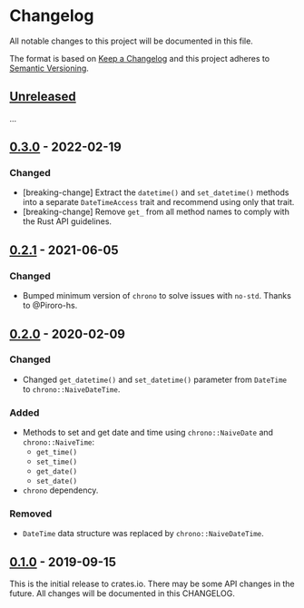 # Changelog

All notable changes to this project will be documented in this file.

The format is based on [Keep a Changelog](http://keepachangelog.com/en/1.0.0/)
and this project adheres to [Semantic Versioning](http://semver.org/spec/v2.0.0.html).

## [Unreleased]

...

## [0.3.0] - 2022-02-19

### Changed
- [breaking-change] Extract the `datetime()` and `set_datetime()` methods into a
  separate `DateTimeAccess` trait and recommend using only that trait.
- [breaking-change] Remove `get_` from all method names to comply with the Rust API guidelines.

## [0.2.1] - 2021-06-05

### Changed
- Bumped minimum version of `chrono` to solve issues with `no-std`. Thanks to @Piroro-hs.

## [0.2.0] - 2020-02-09
### Changed
- Changed `get_datetime()` and `set_datetime()` parameter from `DateTime`
  to `chrono::NaiveDateTime`.

### Added
- Methods to set and get date and time using `chrono::NaiveDate` and `chrono::NaiveTime`:
    - `get_time()`
    - `set_time()`
    - `get_date()`
    - `set_date()`
- `chrono` dependency.

### Removed
- `DateTime` data structure was replaced by `chrono::NaiveDateTime`.

## [0.1.0] - 2019-09-15

This is the initial release to crates.io. There may be some API changes in the
future. All changes will be documented in this CHANGELOG.

[Unreleased]: https://github.com/eldruin/rtcc-rs/compare/v0.3.0...HEAD
[0.3.0]: https://github.com/eldruin/rtcc-rs/compare/v0.2.1...v0.3.0
[0.2.1]: https://github.com/eldruin/rtcc-rs/compare/v0.2.0...v0.2.1
[0.2.0]: https://github.com/eldruin/rtcc-rs/compare/v0.1.0...v0.2.0
[0.1.0]: https://github.com/eldruin/rtcc-rs/releases/tag/v0.1.0
